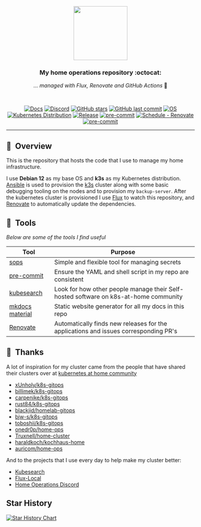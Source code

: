 <div align="center">

<img src="https://camo.githubusercontent.com/5b298bf6b0596795602bd771c5bddbb963e83e0f/68747470733a2f2f692e696d6775722e636f6d2f7031527a586a512e706e67" align="center" width="144px" height="144px"/>

### My home operations repository :octocat:

_... managed with Flux, Renovate and GitHub Actions_ :robot:

</div>

<br/>

<div align="center">

[![Docs](https://img.shields.io/static/v1.svg?color=009688&labelColor=555555&logoColor=ffffff&style=for-the-badge&label=Homelab&message=Docs&logo=readthedocs)](https://rafaribe.github.io/home-ops/ "Documentation for this repository.")
[![Discord](https://img.shields.io/discord/673534664354430999?color=7289da&label=DISCORD&style=for-the-badge&logo=discord)](https://discord.gg/sTMX7Vh "k8s at home Discord Community")
[![GitHub stars](https://img.shields.io/github/stars/rafaribe/home-ops?color=green&style=for-the-badge)](https://github.com/rafaribe/home-ops/stargazers "This repo star count")
[![GitHub last commit](https://img.shields.io/github/last-commit/rafaribe/home-ops?color=purple&style=for-the-badge)](https://github.com/rafaribe/home-ops/commits/main "Commit History")
[![OS](https://img.shields.io/badge/Ubuntu-22.04-important?style=for-the-badge&logo=ubuntu)](https://releases.ubuntu.com/22.04/ "Ubuntu 22.04 Jelly")
[![Kubernetes Distribution](https://img.shields.io/badge/Kubernetes-k3s-informational?style=for-the-badge&logo=kubernetes)](https://k3s.io/ "k3s")
[![Release](https://img.shields.io/github/v/release/rafaribe/home-ops?style=for-the-badge&logo=semanticrelease)](https://github.com/rafaribe/home-ops/releases "Repo releases")
[![pre-commit](https://img.shields.io/badge/pre--commit-enabled-brightgreen?logo=pre-commit&logoColor=white&style=for-the-badge&logo-pre-commit)](https://github.com/pre-commit/pre-commit "Precommit status")
[![Schedule - Renovate](https://img.shields.io/github/actions/workflow/status/rafaribe/home-ops/schedule-renovate.yaml?label=Renovate&logo=renovatebot&style=for-the-badge&branch=main)](https://github.com/Truxnell/home-cluster/actions/workflows/schedule-renovate.yaml)
[![pre-commit](https://img.shields.io/badge/pre--commit-enabled-brightgreen?logo=pre-commit&logoColor=white&style=for-the-badge&logo-pre-commit)](https://github.com/pre-commit/pre-commit "Precommit status")
</div>

---

## :book:&nbsp; Overview

This is the repository that hosts the code that I use to manage my home infrastructure.

I use **Debian 12**  as my base OS and **k3s** as my Kubernetes distribution. [Ansible](https://www.ansible.com/) is used to provision the [k3s](https://k3s.io) cluster along with some basic debugging tooling on the nodes and to provision my `backup-server`.
After the kubernetes cluster is provisioned I use [Flux](https://fluxcd.io/) to watch this repository, and [Renovate](https://renovate.io/) to automatically update the dependencies.

## :wrench:&nbsp; Tools

_Below are some of the tools I find useful_

| Tool                                                            | Purpose                                                                              |
|-----------------------------------------------------------------|--------------------------------------------------------------------------------------|
| [sops](https://github.com/mozilla/sops)                         | Simple and flexible tool for managing secrets                                        |
| [pre-commit](https://github.com/pre-commit/pre-commit)          | Ensure the YAML and shell script in my repo are consistent                           |
| [kubesearch](https://kubesearch.dev/)                           | Look for how other people manage their Self-hosted software on k8s-at-home community |
| [mkdocs material](https://squidfunk.github.io/mkdocs-material/) | Static website generator for all my docs in this repo                                |
| [Renovate](https://docs.renovatebot.com/)                       | Automatically finds new releases for the applications and issues corresponding PR's  |


## :handshake:&nbsp; Thanks

A lot of inspiration for my cluster came from the people that have shared their clusters over at [kubernetes at home community](https://github.com/k8s-at-home)

- [xUnholy/k8s-gitops](https://github.com/xUnholy/k8s-gitops)
- [billimek/k8s-gitops](https://github.com/billimek/k8s-gitops)
- [carpenike/k8s-gitops](https://github.com/carpenike/k8s-gitops)
- [rust84/k8s-gitops](https://github.com/rust84/k8s-gitops)
- [blackjid/homelab-gitops](https://github.com/blackjid/homelab-gitops)
- [bjw-s/k8s-gitops](https://github.com/bjw-s/k8s-gitops)
- [toboshii/k8s-gitops](https://github.com/toboshii/k8s-gitops)
- [onedr0p/home-ops](https://github.com/onedr0p/home-ops)
- [Truxnell/home-cluster](https://github.com/Truxnell/home-cluster)
- [haraldkoch/kochhaus-home](https://github.com/haraldkoch/kochhaus-home)
- [auricom/home-ops](https://github.com/auricom/home-ops)

And to the projects that I use every day to help make my cluster better:

- [Kubesearch](https://kubesearch.dev/)
- [Flux-Local](https://github.com/allenporter/flux-local)
- [Home Operations Discord](https://discord.gg/qBnQsM3y)


## Star History

[![Star History Chart](https://api.star-history.com/svg?repos=rafaribe/home-ops&type=Date)](https://star-history.com/#rafaribe/home-ops&Date)
